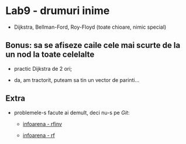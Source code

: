 # Lab9 - drumuri inime

- Dijkstra, Bellman-Ford, Roy-Floyd (toate chioare, nimic special)

## Bonus: sa se afiseze caile cele mai scurte de la un nod la toate celelalte

- practic Dijkstra de 2 ori;

- da, am tractorit, puteam sa tin un vector de parinti...

## Extra

- problemele-s facute ai demult, deci nu-s pe *Git*:

    - [infoarena - rfinv](https://infoarena.ro/problema/rfinv)
    
    - [infoarena - rf](https://infoarena.ro/problema/rf)
